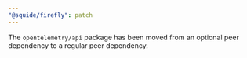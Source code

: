 ```yaml
---
"@squide/firefly": patch
---
```


The `opentelemetry/api` package has been moved from an optional peer dependency to a regular peer dependency.
